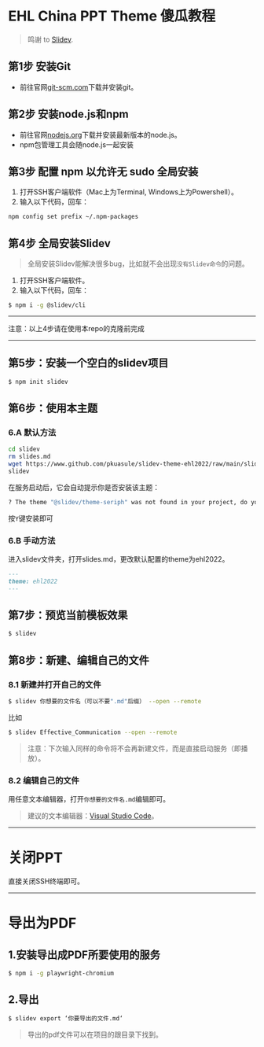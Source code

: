 # EHL China PPT Theme 傻瓜教程
> 鸣谢 to [Slidev](https://sli.dev/).

## 第1步 安装Git
* 前往官网[git-scm.com](https://git-scm.com/downloads)下载并安装git。

## 第2步 安装node.js和npm
* 前往官网[nodejs.org](https://www.nodejs.org)下载并安装最新版本的node.js。
* npm包管理工具会随node.js一起安装

## 第3步 配置 npm 以允许无 sudo 全局安装
1. 打开SSH客户端软件（Mac上为Terminal, Windows上为Powershell）。
2. 输入以下代码，回车：
```bash
npm config set prefix ~/.npm-packages
```
## 第4步 全局安装Slidev
> 全局安装Slidev能解决很多bug，比如就不会出现`没有Slidev命令`的问题。
1. 打开SSH客户端软件。
2. 输入以下代码，回车：
```bash
$ npm i -g @slidev/cli
```

***
注意：以上4步请在使用本repo的克隆前完成
***

## 第5步：安装一个空白的slidev项目
```bash
$ npm init slidev
```

## 第6步：使用本主题
### 6.A 默认方法
```bash
cd slidev
rm slides.md 
wget https://www.github.com/pkuasule/slidev-theme-ehl2022/raw/main/slides.md
slidev
```

在服务启动后，它会自动提示你是否安装该主题：
```bash
? The theme "@slidev/theme-seriph" was not found in your project, do you want to install it now? › (Y/n)
```
按`Y`键安装即可


### 6.B 手动方法
进入slidev文件夹，打开slides.md，更改默认配置的theme为ehl2022。
```markdown
---
theme: ehl2022
---
```

## 第7步：预览当前模板效果
```bash
$ slidev
```

## 第8步：新建、编辑自己的文件
### 8.1 新建并打开自己的文件
```bash
$ slidev 你想要的文件名（可以不要".md"后缀） --open --remote
```
比如
```bash
$ slidev Effective_Communication --open --remote
```
> 注意：下次输入同样的命令将不会再新建文件，而是直接启动服务（即播放）。

### 8.2 编辑自己的文件
用任意文本编辑器，打开`你想要的文件名.md`编辑即可。
> 建议的文本编辑器：[Visual Studio Code](https://code.visualstudio.com/)。

***
# 关闭PPT
直接关闭SSH终端即可。

***
# 导出为PDF
## 1.安装导出成PDF所要使用的服务
```bash
$ npm i -g playwright-chromium
```
## 2.导出
```bash
$ slidev export ‘你要导出的文件.md‘
```
> 导出的pdf文件可以在项目的跟目录下找到。

